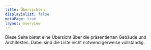 ```yaml
---
title: Übersichten
displayinlist: false
metaPage: true
layout: overview
---
```


Diese Seite bietet eine Übersicht über die präsentierten Gebäude und Architekten. Dabei sind die Liste nicht notwendigerweise vollständig.
